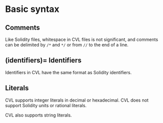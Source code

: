 Basic syntax
============

Comments
--------

Like Solidity files, whitespace in CVL files is not significant, and comments
can be delimited by `/*` and `*/` or from `//` to the end of a line.

(identifiers)=
Identifiers
-----------

Identifiers in CVL have the same format as Solidity identifiers.

Literals
--------

CVL supports integer literals in decimal or hexadecimal.  CVL does not support
Solidity units or rational literals.

CVL also supports string literals.

